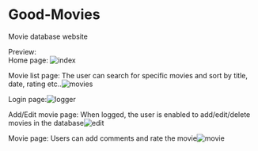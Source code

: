 # Good-Movies
Movie database website  

Preview:  
Home page:
![index](https://user-images.githubusercontent.com/102311426/163249552-74126220-52f3-4848-af6a-d695381656ca.png)

Movie list page: The user can search for specific movies and sort by title, date, rating etc..![movies](https://user-images.githubusercontent.com/102311426/163249590-fe7b854c-ab49-48ae-a14c-06d4ce144505.png)

Login page:![logger](https://user-images.githubusercontent.com/102311426/163249612-ffc62c52-6cb3-4e20-9b73-abfd20d37b3e.png)

Add/Edit movie page: When logged, the user is enabled to add/edit/delete movies in the database![edit](https://user-images.githubusercontent.com/102311426/163249643-9394aa20-29cf-4da4-bc97-4e02c7b96301.png)

Movie page: Users can add comments and rate the movie![movie](https://user-images.githubusercontent.com/102311426/163250821-e8670928-6024-43f0-9adb-e45b86b39aca.png)
